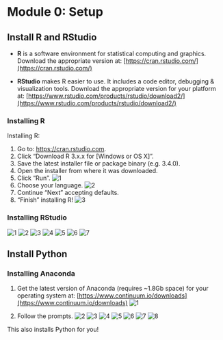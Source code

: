 Module 0: Setup
===============

Install R and RStudio
---------------------

- **R** is a software environment for statistical computing and graphics. 
Download the appropriate version at: [https://cran.rstudio.com/](https://cran.rstudio.com/)

- **RStudio** makes R easier to use. It includes a code editor, debugging & visualization tools.
Download the appropriate version for your platform at: [https://www.rstudio.com/products/rstudio/download2/](https://www.rstudio.com/products/rstudio/download2/)

### Installing R
Installing R: 

1. Go to: https://cran.rstudio.com.
2. Click “Download R 3.x.x for [Windows or OS X]”.
3. Save the latest installer file or package binary (e.g. 3.4.0).
4. Open the installer from where it was downloaded.
5. Click “Run”.
![1](install_screenshots/R.png)
6. Choose your language.
![2](install_screenshots/R_2.png)
7. Continue “Next” accepting defaults.
8. “Finish” installing R!
![3](install_screenshots/R_3.png)


### Installing RStudio

![1](install_screenshots/RStudio_1.png)
![2](install_screenshots/RStudio_2.png)
![3](install_screenshots/RStudio_3.png)
![4](install_screenshots/RStudio_4.png)
![5](install_screenshots/RStudio_5.png)
![6](install_screenshots/RStudio_6.png)
![7](install_screenshots/RStudio_7.png)

Install Python
--------------

### Installing Anaconda
1. Get the latest version of Anaconda (requires ~1.8Gb space) for your operating system at: [https://www.continuum.io/downloads](https://www.continuum.io/downloads)
![1](install_screenshots/Anaconda_1.png)

2. Follow the prompts.
![2](install_screenshots/Anaconda_2.png)
![3](install_screenshots/Anaconda_3.png)
![4](install_screenshots/Anaconda_4.png)
![5](install_screenshots/Anaconda_5.png)
![6](install_screenshots/Anaconda_6.png)
![7](install_screenshots/Anaconda_7.png)
![8](install_screenshots/Anaconda_8.png)

This also installs Python for you!

